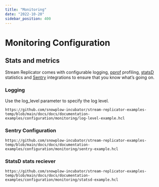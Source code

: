 ```yaml
---
title: "Monitoring"
date: "2022-10-20"
sidebar_position: 400
---
```


# Monitoring Configuration

## Stats and metrics

Stream Replicator comes with configurable logging, [pprof](https://github.com/google/pprof) profiling, [statsD](https://www.datadoghq.com/statsd-monitoring) statistics and [Sentry](https://sentry.io/welcome/) integrations to ensure that you know what’s going on.

### Logging

Use the log_level parameter to specify the log level.

```hcl reference
https://github.com/snowplow-incubator/stream-replicator-examples-temp/blob/main/docs/docs/documentation-examples/configuration/monitoring/log-level-example.hcl
```

### Sentry Configuration

```hcl reference
https://github.com/snowplow-incubator/stream-replicator-examples-temp/blob/main/docs/docs/documentation-examples/configuration/monitoring/sentry-example.hcl
```
### StatsD stats reciever 

```hcl reference
https://github.com/snowplow-incubator/stream-replicator-examples-temp/blob/main/docs/docs/documentation-examples/configuration/monitoring/statsd-example.hcl
```
